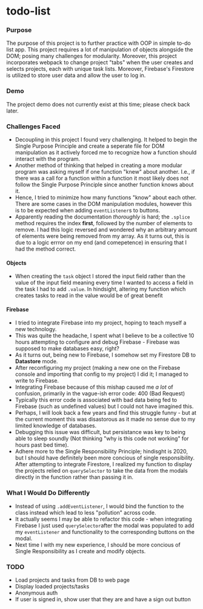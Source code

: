 # todo-list
### Purpose 
The purpose of this project is to further practice with OOP in simple to-do list app. This project requires a lot of manipulation of objects alongside the DOM; posing many challenges for modularity. Moreover, this project incorporates webpack to change project "tabs" when the user creates and selects projects, each with unique task lists. Moreover, Firebase's Firestore is utilized to store user data and allow the user to log in.

### Demo
The project demo does not currently exist at this time; please check back later.

### Challenges Faced
- Decoupling in this project I found very challenging. It helped to begin the Single Purpose Principle and create a seperate file for DOM manipulation as it actively forced me to recognize how a function should interact with the program.
- Another method of thinking that helped in creating a more modular program was asking myself if one function "knew" about another. I.e., if there was a call for a function within a function it most likely does not follow the Single Purpose Principle since another function knows about it.
- Hence, I tried to minimize how many functions "know" about each other. There are some cases in the DOM manipulation modules, however this is to be expected when adding `eventListener`s to buttons. 
- Apparently reading the documentation *thoroughly* is hard; the `.splice` method requires the index **first**, followed by the number of elements to remove. I had this logic reversed and wondered why an arbitrary amount of elements were being removed from my array. As it turns out, this is due to a logic errror on my end (and comepetence) in ensuring that I had the method correct.

#### Objects
- When creating the `task` object I stored the input field rather than the value of the input field meaning every time I wanted to access a field in the task I had to add `.value`. In hindsight, altering my function which creates tasks to read in the value would be of great benefit

#### Firebase
- I tried to integrate Firebase into my project, hoping to teach myself a new technology.
- This was quite the headache, I spent what I believe to be a collective 10 hours attempting to configure and debug Firebase - Firebase was supposed to make databases easy, right?
- As it turns out, being new to Firebase, I somehow set my Firestore DB to **Datastore** mode.
- After reconfiguring my project (making a new one on the Firebase console and importing that config to my project) I did it; I managed to write to Firebase.
- Integrating Firebase because of this mishap caused me *a lot* of confusion, primarily in the vague-ish error code: 400 (Bad Request)
- Typically this error code is associated with bad data being fed to Firebase (such as undefined values) but I could not have imagined this.
- Perhaps, I will look back a few years and find this struggle funny - but at the current moment this was disastorous as it made no sense due to my limited knowledge of databases.
- Debugging this issue was difficult, but persistance was key to being able to sleep soundly (Not thinking "why is this code not working" for hours past bed time).
- Adhere more to the Single Responsibility Principle; hindisght is 2020, but I should have definitely been more concious of single responsibility. After attempting to integrate Firestore, I realized my function to display the projects relied on `querySelector` to take the data from the modals directly in the function rather than passing it in.

### What I Would Do Differently
- Instead of using `.addEventListener`, I would bind the function to the class instead which lead to less "pollution" across code.
- It actually seems I may be able to refactor this code - when integrating Firebase I just used `querySelector`after the modal was populated to add my `eventListener` and functionality to the corresponding buttons on the modal.
- Next time I with my new experience, I should be more concious of Single Responsibility as I create and modify objects.

### TODO
- Load projects and tasks from DB to web page
- Display loaded projects/tasks
- Anonymous auth
- If user is signed in, show user that they are and have a sign out button